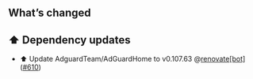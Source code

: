 ## What’s changed

## ⬆️ Dependency updates

- ⬆️ Update AdguardTeam/AdGuardHome to v0.107.63 @[renovate[bot]](https://github.com/apps/renovate) ([#610](https://github.com/hassio-addons/addon-adguard-home/pull/610))
